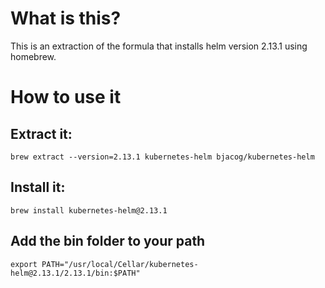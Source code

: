 # What is this?
This is an extraction of the formula that installs helm version 2.13.1 using homebrew.

# How to use it
## Extract it:
`brew extract --version=2.13.1 kubernetes-helm bjacog/kubernetes-helm`

## Install it:
`brew install kubernetes-helm@2.13.1`

## Add the bin folder to your path
`export PATH="/usr/local/Cellar/kubernetes-helm@2.13.1/2.13.1/bin:$PATH"`